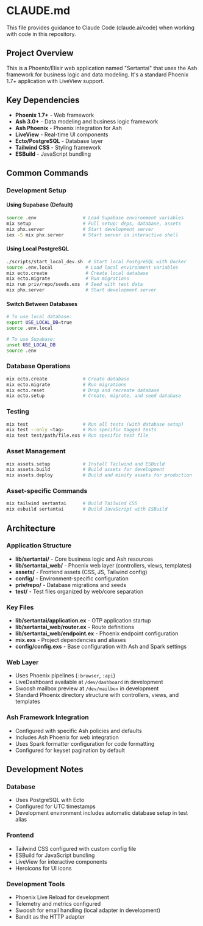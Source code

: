 # CLAUDE.md

This file provides guidance to Claude Code (claude.ai/code) when working with code in this repository.

## Project Overview

This is a Phoenix/Elixir web application named "Sertantai" that uses the Ash framework for business logic and data modeling. It's a standard Phoenix 1.7+ application with LiveView support.

## Key Dependencies

- **Phoenix 1.7+** - Web framework
- **Ash 3.0+** - Data modeling and business logic framework
- **Ash Phoenix** - Phoenix integration for Ash
- **LiveView** - Real-time UI components
- **Ecto/PostgreSQL** - Database layer
- **Tailwind CSS** - Styling framework
- **ESBuild** - JavaScript bundling

## Common Commands

### Development Setup

#### Using Supabase (Default)
```bash
source .env                 # Load Supabase environment variables
mix setup                   # Full setup: deps, database, assets
mix phx.server              # Start development server
iex -S mix phx.server       # Start server in interactive shell
```

#### Using Local PostgreSQL
```bash
./scripts/start_local_dev.sh  # Start local PostgreSQL with Docker
source .env.local            # Load local environment variables
mix ecto.create              # Create local database
mix ecto.migrate             # Run migrations
mix run priv/repo/seeds.exs  # Seed with test data
mix phx.server               # Start development server
```

#### Switch Between Databases
```bash
# To use local database:
export USE_LOCAL_DB=true
source .env.local

# To use Supabase:
unset USE_LOCAL_DB
source .env
```

### Database Operations
```bash
mix ecto.create             # Create database
mix ecto.migrate            # Run migrations
mix ecto.reset              # Drop and recreate database
mix ecto.setup              # Create, migrate, and seed database
```

### Testing
```bash
mix test                    # Run all tests (with database setup)
mix test --only <tag>       # Run specific tagged tests
mix test test/path/file.exs # Run specific test file
```

### Asset Management
```bash
mix assets.setup            # Install Tailwind and ESBuild
mix assets.build            # Build assets for development
mix assets.deploy           # Build and minify assets for production
```

### Asset-specific Commands
```bash
mix tailwind sertantai      # Build Tailwind CSS
mix esbuild sertantai       # Build JavaScript with ESBuild
```

## Architecture

### Application Structure
- **lib/sertantai/** - Core business logic and Ash resources
- **lib/sertantai_web/** - Phoenix web layer (controllers, views, templates)
- **assets/** - Frontend assets (CSS, JS, Tailwind config)
- **config/** - Environment-specific configuration
- **priv/repo/** - Database migrations and seeds
- **test/** - Test files organized by web/core separation

### Key Files
- **lib/sertantai/application.ex** - OTP application startup
- **lib/sertantai_web/router.ex** - Route definitions
- **lib/sertantai_web/endpoint.ex** - Phoenix endpoint configuration
- **mix.exs** - Project dependencies and aliases
- **config/config.exs** - Base configuration with Ash and Spark settings

### Web Layer
- Uses Phoenix pipelines (`:browser`, `:api`)
- LiveDashboard available at `/dev/dashboard` in development
- Swoosh mailbox preview at `/dev/mailbox` in development
- Standard Phoenix directory structure with controllers, views, and templates

### Ash Framework Integration
- Configured with specific Ash policies and defaults
- Includes Ash Phoenix for web integration
- Uses Spark formatter configuration for code formatting
- Configured for keyset pagination by default

## Development Notes

### Database
- Uses PostgreSQL with Ecto
- Configured for UTC timestamps
- Development environment includes automatic database setup in test alias

### Frontend
- Tailwind CSS configured with custom config file
- ESBuild for JavaScript bundling
- LiveView for interactive components
- Heroicons for UI icons

### Development Tools
- Phoenix Live Reload for development
- Telemetry and metrics configured
- Swoosh for email handling (local adapter in development)
- Bandit as the HTTP adapter